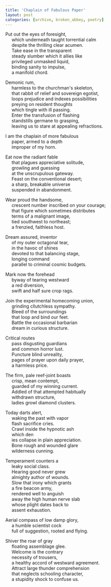 ```yaml
---
title: 'Chaplain of Fabulous Paper'
layout: post
categories: [archive, broken_abbey, poetry]
---
```

Put out the eyes of foresight,<br />
&nbsp;&nbsp;&nbsp;&nbsp;
which underneath taught torrential calm<br />
&nbsp;&nbsp;&nbsp;&nbsp;
despite the thrilling clear acumen.<br />
&nbsp;&nbsp;&nbsp;&nbsp;
Take ease in the transparent<br />
&nbsp;&nbsp;&nbsp;&nbsp;
steady slumber which it allies like<br />
&nbsp;&nbsp;&nbsp;&nbsp;
privileged unmasked liquid,<br />
&nbsp;&nbsp;&nbsp;&nbsp;
binding sanity to impulse,<br />
&nbsp;&nbsp;&nbsp;&nbsp;
a manifold chord.

Demonic rum,<br />
&nbsp;&nbsp;&nbsp;&nbsp;
harmless to the churchman's skeleton,<br />
&nbsp;&nbsp;&nbsp;&nbsp;
that rabbit of relief and sovereign egotist,<br />
&nbsp;&nbsp;&nbsp;&nbsp;
loops prejudice and indexes possibilities<br />
&nbsp;&nbsp;&nbsp;&nbsp;
preying on resident thoughts<br />
&nbsp;&nbsp;&nbsp;&nbsp;
which tingle with ill passing.<br />
&nbsp;&nbsp;&nbsp;&nbsp;
Enter the transfusion of flashing<br />
&nbsp;&nbsp;&nbsp;&nbsp;
standstills germane to grasping,<br />
&nbsp;&nbsp;&nbsp;&nbsp;
leaving us to stare at appealing refractions.

I am the chaplain of more fabulous<br />
&nbsp;&nbsp;&nbsp;&nbsp;
paper, armed to a depth<br />
&nbsp;&nbsp;&nbsp;&nbsp;
improper of my horn.

Eat now the radiant fable<br />
&nbsp;&nbsp;&nbsp;&nbsp;
that plagues appreciative solitude,<br />
&nbsp;&nbsp;&nbsp;&nbsp;
growling and guessing<br />
&nbsp;&nbsp;&nbsp;&nbsp;
at the unscrupulous gateway.<br />
&nbsp;&nbsp;&nbsp;&nbsp;
Feast on the conventional desert;<br />
&nbsp;&nbsp;&nbsp;&nbsp;
a sharp, breakable universe<br />
&nbsp;&nbsp;&nbsp;&nbsp;
suspended in abandonment.

Wear proud the handsome,<br />
&nbsp;&nbsp;&nbsp;&nbsp;
crescent number inscribed on your courage;<br />
&nbsp;&nbsp;&nbsp;&nbsp;
that figure which sometimes distributes<br />
&nbsp;&nbsp;&nbsp;&nbsp;
terms of a malignant image,<br />
&nbsp;&nbsp;&nbsp;&nbsp;
tied southwest to northeast;<br />
&nbsp;&nbsp;&nbsp;&nbsp;
a frenzied, faithless host.

Dream assured, inventor<br />
&nbsp;&nbsp;&nbsp;&nbsp;
of my outer octagonal tear,<br />
&nbsp;&nbsp;&nbsp;&nbsp;
in the havoc of shines<br />
&nbsp;&nbsp;&nbsp;&nbsp;
devoted to that balancing stage,<br />
&nbsp;&nbsp;&nbsp;&nbsp;
longing command<br />
&nbsp;&nbsp;&nbsp;&nbsp;
parallel to criminal cosmic budgets.

Mark now the forehead<br />
&nbsp;&nbsp;&nbsp;&nbsp;
byway of tearing westward<br />
&nbsp;&nbsp;&nbsp;&nbsp;
a red diversion,<br />
&nbsp;&nbsp;&nbsp;&nbsp;
swift and half sure crop rags.

Join the experimental homecoming union,<br />
&nbsp;&nbsp;&nbsp;&nbsp;
grinding cllutchless sympathy.<br />
&nbsp;&nbsp;&nbsp;&nbsp;
Bleed of the surroundings<br />
&nbsp;&nbsp;&nbsp;&nbsp;
that loop and bind our feet.<br />
&nbsp;&nbsp;&nbsp;&nbsp;
Battle the occasional barbarian<br />
&nbsp;&nbsp;&nbsp;&nbsp;
dream in curious structure.

Critical routes<br />
&nbsp;&nbsp;&nbsp;&nbsp;
pass disgusting guardians<br />
&nbsp;&nbsp;&nbsp;&nbsp;
and common horror lust.<br />
&nbsp;&nbsp;&nbsp;&nbsp;
Puncture blind unreality,<br />
&nbsp;&nbsp;&nbsp;&nbsp;
pages of prayer upon daily prayer,<br />
&nbsp;&nbsp;&nbsp;&nbsp;
a harmless price.

The firm, pale reef-joint boasts<br />
&nbsp;&nbsp;&nbsp;&nbsp;
crisp, mean contempt,<br />
&nbsp;&nbsp;&nbsp;&nbsp;
guarded of my winning current.<br />
&nbsp;&nbsp;&nbsp;&nbsp;
Addled of that attempted habitually<br />
&nbsp;&nbsp;&nbsp;&nbsp;
withdrawn structure,<br />
&nbsp;&nbsp;&nbsp;&nbsp;
ladies growl diamond clusters.

Today darts alert,<br />
&nbsp;&nbsp;&nbsp;&nbsp;
waking the past with vapor<br />
&nbsp;&nbsp;&nbsp;&nbsp;
flash sacrifice cries.<br />
&nbsp;&nbsp;&nbsp;&nbsp;
Crawl inside the hypnotic ash<br />
&nbsp;&nbsp;&nbsp;&nbsp;
which den<br />
&nbsp;&nbsp;&nbsp;&nbsp;
ies collapse in plain appreciation.<br />
&nbsp;&nbsp;&nbsp;&nbsp;
Bone rough and wounded glare<br />
&nbsp;&nbsp;&nbsp;&nbsp;
wilderness cunning.

Temperament counters a<br />
&nbsp;&nbsp;&nbsp;&nbsp;
leaky social class.<br />
&nbsp;&nbsp;&nbsp;&nbsp;
Hearing good never grew<br />
&nbsp;&nbsp;&nbsp;&nbsp;
almighty author of wounds.<br />
&nbsp;&nbsp;&nbsp;&nbsp;
Slow that irony which grants<br />
&nbsp;&nbsp;&nbsp;&nbsp;
a fire beacon army,<br />
&nbsp;&nbsp;&nbsp;&nbsp;
rendered well to anguish<br />
&nbsp;&nbsp;&nbsp;&nbsp;
away the high human nerve slab<br />
&nbsp;&nbsp;&nbsp;&nbsp;
whose plight dates back to<br />
&nbsp;&nbsp;&nbsp;&nbsp;
assent exhaustion.

Aerial compass of low damp glory,<br />
&nbsp;&nbsp;&nbsp;&nbsp;
a humble scientist cock<br />
&nbsp;&nbsp;&nbsp;&nbsp;
full of suggestion, rooted and flying.

Shiver the roar of gray<br />
&nbsp;&nbsp;&nbsp;&nbsp;
floating assemblage glee.<br />
&nbsp;&nbsp;&nbsp;&nbsp;
Welcome is the contrary<br />
&nbsp;&nbsp;&nbsp;&nbsp;
necessity of trousers,<br />
&nbsp;&nbsp;&nbsp;&nbsp;
a healthy accord of westward agreement.<br />
&nbsp;&nbsp;&nbsp;&nbsp;
Attract large thunder comprehension<br />
&nbsp;&nbsp;&nbsp;&nbsp;
that neglects schooling character,<br />
&nbsp;&nbsp;&nbsp;&nbsp;
a stupidity shock to confuse us.